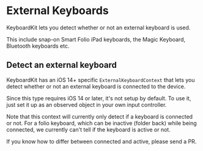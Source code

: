 #  External Keyboards

KeyboardKit lets you detect whether or not an external keyboard is used.

This include snap-on Smart Folio iPad keyboards, the Magic Keyboard, Bluetooth keyboards etc.


## Detect an external keyboard

KeyboardKit has an iOS 14+ specific `ExternalKeyboardContext` that lets you detect whether or not an external keyboard is connected to the device.

Since this type requires iOS 14 or later, it's not setup by default. To use it, just set it up as an observed object in your own input controller. 

Note that this context will currently only detect if a keyboard is connected or not. For a folio keyboard, which can be inactive (folder back) while being connected, we currently can't tell if the keyboard is active or not.

If you know how to differ between connected and active, please send a PR. 
